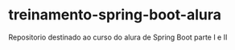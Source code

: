 # treinamento-spring-boot-alura
Repositorio destinado ao curso do alura de Spring Boot parte I e II
